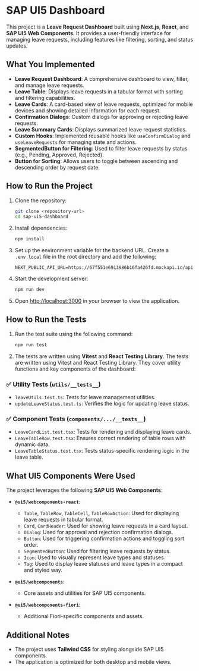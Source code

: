 # SAP UI5 Dashboard

This project is a **Leave Request Dashboard** built using **Next.js**, **React**, and **SAP UI5 Web Components**. It provides a user-friendly interface for managing leave requests, including features like filtering, sorting, and status updates.

## What You Implemented

- **Leave Request Dashboard**: A comprehensive dashboard to view, filter, and manage leave requests.
- **Leave Table**: Displays leave requests in a tabular format with sorting and filtering capabilities.
- **Leave Cards**: A card-based view of leave requests, optimized for mobile devices and showing detailed information for each request.
- **Confirmation Dialogs**: Custom dialogs for approving or rejecting leave requests.
- **Leave Summary Cards**: Displays summarized leave request statistics.
- **Custom Hooks**: Implemented reusable hooks like `useConfirmDialog` and `useLeaveRequests` for managing state and actions.
- **SegmentedButton for Filtering**: Used to filter leave requests by status (e.g., Pending, Approved, Rejected).
- **Button for Sorting**: Allows users to toggle between ascending and descending order by request date.

## How to Run the Project

1. Clone the repository:

   ```bash
   git clone <repository-url>
   cd sap-ui5-dashboard
   ```

2. Install dependencies:

   ```bash
   npm install
   ```

3. Set up the environment variable for the backend URL. Create a `.env.local` file in the root directory and add the following:

   ```env
   NEXT_PUBLIC_API_URL=https://67f551e6913986b16fa426fd.mockapi.io/api/v1/
   ```

4. Start the development server:

   ```bash
   npm run dev
   ```

5. Open [http://localhost:3000](http://localhost:3000) in your browser to view the application.

## How to Run the Tests

1. Run the test suite using the following command:

   ```bash
   npm run test
   ```

2. The tests are written using **Vitest** and **React Testing Library**. The tests are written using Vitest and React Testing Library. They cover utility functions and key components of the dashboard:

### ✅ Utility Tests (`utils/__tests__`)

- `leaveUtils.test.ts`: Tests for leave management utilities.
- `updateLeaveStatus.test.ts`: Verifies the logic for updating leave status.

### ✅ Component Tests (`components/.../__tests__`)

- `LeaveCardList.test.tsx`: Tests for rendering and displaying leave cards.
- `LeaveTableRow.test.tsx`: Ensures correct rendering of table rows with dynamic data.
- `LeaveTableStatus.test.tsx`: Tests status-specific rendering logic in the leave table.

## What UI5 Components Were Used

The project leverages the following **SAP UI5 Web Components**:

- **`@ui5/webcomponents-react`**:

  - `Table`, `TableRow`, `TableCell`, `TableRowAction`: Used for displaying leave requests in tabular format.
  - `Card`, `CardHeader`: Used for showing leave requests in a card layout.
  - `Dialog`: Used for approval and rejection confirmation dialogs.
  - `Button`: Used for triggering confirmation actions and toggling sort order.
  - `SegmentedButton`: Used for filtering leave requests by status.
  - `Icon`: Used to visually represent leave types and statuses.
  - `Tag`: Used to display leave statuses and leave types in a compact and styled way.

- **`@ui5/webcomponents`**:

  - Core assets and utilities for SAP UI5 components.

- **`@ui5/webcomponents-fiori`**:
  - Additional Fiori-specific components and assets.

## Additional Notes

- The project uses **Tailwind CSS** for styling alongside SAP UI5 components.
- The application is optimized for both desktop and mobile views.

